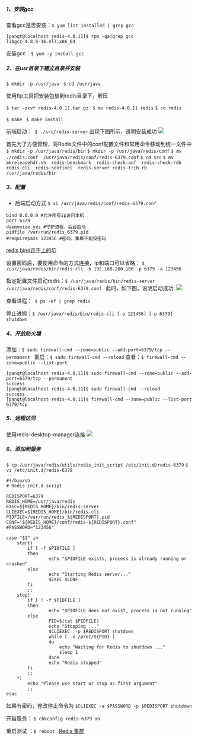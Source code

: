 ##### 1、安装gcc

查看gcc是否安装：```$ yum list installed | grep gcc``` 
```
[panqt@localhost redis-4.0.11]$ rpm -qa|grep gcc
libgcc-4.8.5-36.el7.x86_64
```
安装gcc：```$ yum -y install gcc ```

##### 2、在usr目录下建立目录并安装

```$ mkdir -p /usr/java ```
```$ cd /usr/java```

使用ftp工具把安装包放到redis目录下，解压

```$ tar -zxvf redis-4.0.11.tar.gz ```
```$ mv redis-4.0.11 redis```
```$ cd redis ``` 

```$ make```
``` $ make install```

前端启动：``` $ ./src/redis-server``` 
出现下图所示，说明安装成功
![](../images/16025102-6dfab01c33341955.png)

首先为了方便管理，将Redis文件中的conf配置文件和常用命令移动到统一文件中
```$ mkdir -p /usr/java/redis/bin```
```$ mkdir -p /usr/java/redis/conf```
```$ mv ./redis.conf  /usr/java/redis/conf/redis-6379.conf```
```$ cd src```
```$ mv mkreleasehdr.sh  redis-benchmark  redis-check-aof  redis-check-rdb  redis-cli  redis-sentinel  redis-server redis-trib.rb /usr/java/redis/bin```

##### 3、配置
- 后端启动方式
```$ vi /usr/java/redis/conf/redis-6379.conf```
```
bind 0.0.0.0 #允许所有ip访问本机
port 6379
daemonize yes #守护进程，后台启动
pidfile /var/run/redis_6379.pid
#requirepass 123456 #密码，集群不能设密码
```
[redis bind连不上的坑](https://www.cnblogs.com/suiyueqiannian/p/7808190.html)


设置密码后，要使用命令的方式连接，ip和端口可以省略：
``` $ /usr/java/redis/bin/redis-cli -h 192.168.200.100 -p 6379 -a 123456 ```

指定配置文件启动redis：```$ /usr/java/redis/bin/redis-server /usr/java/redis/conf/redis-6379.conf ```
此时，如下图，说明启动成功:
![](../images/16025102-af640dd0714fb011.png)

查看进程：``` $ ps -ef | grep redis```

停止进程：```$ /usr/java/redis/bin/redis-cli [-a 123456] [-p 6379] shutdown ```


##### 4、开放防火墙
添加：```$ sudo firewall-cmd --zone=public --add-port=6379/tcp --permanent ```
重启：```$ sudo firewall-cmd --reload```
查看：```$ firewall-cmd --zone=public --list-port```
```
[panqt@localhost redis-4.0.11]$ sudo firewall-cmd --zone=public --add-port=6379/tcp --permanent
success
[panqt@localhost redis-4.0.11]$ sudo firewall-cmd --reload 
success
[panqt@localhost redis-4.0.11]$ firewall-cmd --zone=public --list-port
6379/tcp
```
##### 5、远程访问
使用redis-desktop-manager连接
![](../images/16025102-fd9492b5709b8ff1.png)

##### 6、添加到服务
```$ cp /usr/java/redis/utils/redis_init_script /etc/init.d/redis-6379```
```$ vi /etc/init.d/redis-6379```
```
#!/bin/sh
# Redis init.d script

REDISPORT=6379
REDIS_HOME=/usr/java/redis
EXEC=${REDIS_HOME}/bin/redis-server
CLIEXEC=${REDIS_HOME}/bin/redis-cli
PIDFILE=/var/run/redis_${REDISPORT}.pid
CONF="${REDIS_HOME}/conf/redis-${REDISPORT}.conf"
#PASSWORD="123456"

case "$1" in
    start)
        if [ -f $PIDFILE ]
        then
                echo "$PIDFILE exists, process is already running or crashed"
        else
                echo "Starting Redis server..."
                $EXEC $CONF
        fi
        ;;
    stop)
        if [ ! -f $PIDFILE ]
        then
                echo "$PIDFILE does not exist, process is not running"
        else
                PID=$(cat $PIDFILE)
                echo "Stopping ..."
                $CLIEXEC  -p $REDISPORT shutdown
                while [ -x /proc/${PID} ]
                do
                    echo "Waiting for Redis to shutdown ..."
                    sleep 1
                done
                echo "Redis stopped"
        fi
        ;;
    *)
        echo "Please use start or stop as first argument"
        ;;
esac

```
如果有密码，修改停止命令为 ``` $CLIEXEC -a $PASSWORD -p $REDISPORT shutdown ```

开启服务： ```$ chkconfig redis-6379 on ```

重启测试 ：```$ reboot ```
[Redis 集群](13-Redis-集群.md)